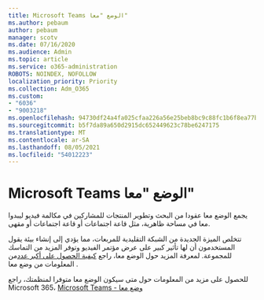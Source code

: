 ```yaml
---
title: Microsoft Teams الوضع "معا"
ms.author: pebaum
author: pebaum
manager: scotv
ms.date: 07/16/2020
ms.audience: Admin
ms.topic: article
ms.service: o365-administration
ROBOTS: NOINDEX, NOFOLLOW
localization_priority: Priority
ms.collection: Adm_O365
ms.custom:
- "6036"
- "9003218"
ms.openlocfilehash: 94730df24a4fa025cfaa226a56e25beb8bc9c88fc1b6f8ea77bc6e97ee7c73f8
ms.sourcegitcommit: b5f7da89a650d2915dc652449623c78be6247175
ms.translationtype: MT
ms.contentlocale: ar-SA
ms.lasthandoff: 08/05/2021
ms.locfileid: "54012223"
---
```

# <a name="microsoft-teams-together-mode"></a>Microsoft Teams الوضع "معا"

يجمع الوضع معا عقودا من البحث وتطوير المنتجات للمشاركين في مكالمة فيديو ليبدوا معا في مساحة ظاهرية، مثل قاعة اجتماعات أو قاعة اجتماعات أو مقهى. 

تتخلص الميزة الجديدة من الشبكة التقليدية للمربعات، مما يؤدي إلى إنشاء بيئة يقول المستخدمون أن لها تأثير كبير على عرض مؤتمر الفيديو وتوفر المزيد من التماسك للمجموعة. لمعرفة المزيد حول الوضع معا، راجع [كيفية الحصول على أكبر عدد](https://techcommunity.microsoft.com/t5/microsoft-teams-blog/how-to-get-the-most-from-together-mode/ba-p/1509496)من المعلومات من وضع معا .  

للحصول على مزيد من المعلومات حول متى سيكون الوضع معا متوفرا لمنظمتك، راجع Microsoft 365، [Microsoft Teams - وضع معا](https://www.microsoft.com/microsoft-365/roadmap?featureid=65942)